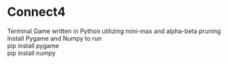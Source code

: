# Connect4
Terminal Game written in Python utilizing mini-max and alpha-beta pruning <br>
Install Pygame  and Numpy to run <br>
pip install pygame <br>
pip install numpy
